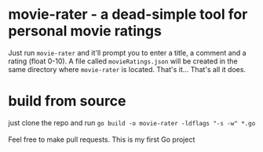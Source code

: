 <h1>movie-rater - a dead-simple tool for personal movie ratings</h1>

Just run `movie-rater` and it'll prompt you to enter a title, a comment and a rating (float 0-10). A file called `movieRatings.json` will be created 
in the same directory where `movie-rater` is located. That's it... That's all it does.

<h1>build from source</h1>
just clone the repo and run <code>go build -o movie-rater -ldflags "-s -w" *.go</code>
<br>
<br>
Feel free to make pull requests. This is my first Go project 
